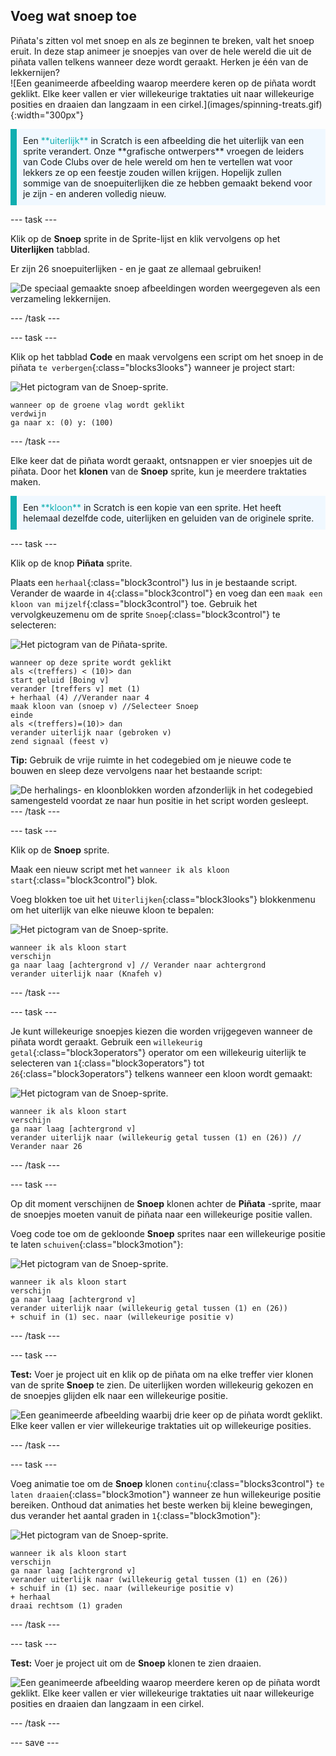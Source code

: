 ## Voeg wat snoep toe

<div style="display: flex; flex-wrap: wrap">
<div style="flex-basis: 200px; flex-grow: 1; margin-right: 15px;">
Piñata's zitten vol met snoep en als ze beginnen te breken, valt het snoep eruit. In deze stap animeer je snoepjes van over de hele wereld die uit de piñata vallen telkens wanneer deze wordt geraakt. Herken je één van de lekkernijen?
</div>
<div>
![Een geanimeerde afbeelding waarop meerdere keren op de piñata wordt geklikt. Elke keer vallen er vier willekeurige traktaties uit naar willekeurige posities en draaien dan langzaam in een cirkel.](images/spinning-treats.gif){:width="300px"}
</div>
</div>

<p style="border-left: solid; border-width:10px; border-color: #0faeb0; background-color: aliceblue; padding: 10px;">
Een <span style="color: #0faeb0">**uiterlijk**</span> in Scratch is een afbeelding die het uiterlijk van een sprite verandert. Onze **grafische ontwerpers** vroegen de leiders van Code Clubs over de hele wereld om hen te vertellen wat voor lekkers ze op een feestje zouden willen krijgen. Hopelijk zullen sommige van de snoepuiterlijken die ze hebben gemaakt bekend voor je zijn - en anderen volledig nieuw.      
</p>

--- task ---

Klik op de **Snoep** sprite in de Sprite-lijst en klik vervolgens op het **Uiterlijken** tabblad.

Er zijn 26 snoepuiterlijken - en je gaat ze allemaal gebruiken!

![De speciaal gemaakte snoep afbeeldingen worden weergegeven als een verzameling lekkernijen.](images/treats.png)

--- /task ---

--- task ---

Klik op het tabblad **Code** en maak vervolgens een script om het snoep in de piñata `te verbergen`{:class="blocks3looks"} wanneer je project start:

![Het pictogram van de Snoep-sprite.](images/treats-sprite.png)

```blocks3
wanneer op de groene vlag wordt geklikt
verdwijn
ga naar x: (0) y: (100)
```

--- /task ---

Elke keer dat de piñata wordt geraakt, ontsnappen er vier snoepjes uit de piñata. Door het **klonen** van de **Snoep** sprite, kun je meerdere traktaties maken.

<p style="border-left: solid; border-width:10px; border-color: #0faeb0; background-color: aliceblue; padding: 10px;">
Een <span style="color: #0faeb0">**kloon**</span> in Scratch is een kopie van een sprite. Het heeft helemaal dezelfde code, uiterlijken en geluiden van de originele sprite.      
</p>

--- task ---

Klik op de knop **Piñata** sprite.

Plaats een `herhaal`{:class="block3control"} lus in je bestaande script. Verander de waarde in `4`{:class="block3control"} en voeg dan een `maak een kloon van mijzelf`{:class="block3control"} toe. Gebruik het vervolgkeuzemenu om de sprite `Snoep`{:class="block3control"} te selecteren:

![Het pictogram van de Piñata-sprite.](images/pinata-sprite.png)

```blocks3
wanneer op deze sprite wordt geklikt
als <(treffers) < (10)> dan
start geluid [Boing v]
verander [treffers v] met (1)
+ herhaal (4) //Verander naar 4
maak kloon van (snoep v) //Selecteer Snoep
einde
als <(treffers)=(10)> dan
verander uiterlijk naar (gebroken v)
zend signaal (feest v)
```

**Tip:** Gebruik de vrije ruimte in het codegebied om je nieuwe code te bouwen en sleep deze vervolgens naar het bestaande script:

![De herhalings- en kloonblokken worden afzonderlijk in het codegebied samengesteld voordat ze naar hun positie in het script worden gesleept.](images/code-area.gif)
--- /task ---

--- task ---

Klik op de **Snoep** sprite.

Maak een nieuw script met het `wanneer ik als kloon start`{:class="block3control"} blok.

Voeg blokken toe uit het `Uiterlijken`{:class="block3looks"} blokkenmenu om het uiterlijk van elke nieuwe kloon te bepalen:

![Het pictogram van de Snoep-sprite.](images/treats-sprite.png)

```blocks3
wanneer ik als kloon start
verschijn
ga naar laag [achtergrond v] // Verander naar achtergrond
verander uiterlijk naar (Knafeh v)
```

--- /task ---

--- task ---

Je kunt willekeurige snoepjes kiezen die worden vrijgegeven wanneer de piñata wordt geraakt. Gebruik een `willekeurig getal`{:class="block3operators"} operator om een willekeurig uiterlijk te selecteren van `1`{:class="block3operators"} tot `26`{:class="block3operators"} telkens wanneer een kloon wordt gemaakt:

![Het pictogram van de Snoep-sprite.](images/treats-sprite.png)

```blocks3
wanneer ik als kloon start
verschijn
ga naar laag [achtergrond v] 
verander uiterlijk naar (willekeurig getal tussen (1) en (26)) // Verander naar 26
```

--- /task ---

--- task ---

Op dit moment verschijnen de **Snoep** klonen achter de **Piñata** -sprite, maar de snoepjes moeten vanuit de piñata naar een willekeurige positie vallen.

Voeg code toe om de gekloonde **Snoep** sprites naar een willekeurige positie te laten `schuiven`{:class="block3motion"}:

![Het pictogram van de Snoep-sprite.](images/treats-sprite.png)

```blocks3
wanneer ik als kloon start
verschijn
ga naar laag [achtergrond v] 
verander uiterlijk naar (willekeurig getal tussen (1) en (26))
+ schuif in (1) sec. naar (willekeurige positie v) 
```

--- /task ---

--- task ---

**Test:** Voer je project uit en klik op de piñata om na elke treffer vier klonen van de sprite **Snoep** te zien. De uiterlijken worden willekeurig gekozen en de snoepjes glijden elk naar een willekeurige positie.

![Een geanimeerde afbeelding waarbij drie keer op de piñata wordt geklikt. Elke keer vallen er vier willekeurige traktaties uit op willekeurige posities.](images/four-treats.gif)

--- /task ---

--- task ---

Voeg animatie toe om de **Snoep** klonen `continu`{:class="blocks3control"} `te laten draaien`{:class="block3motion"} wanneer ze hun willekeurige positie bereiken. Onthoud dat animaties het beste werken bij kleine bewegingen, dus verander het aantal graden in `1`{:class="block3motion"}:

![Het pictogram van de Snoep-sprite.](images/treats-sprite.png)

```blocks3
wanneer ik als kloon start
verschijn
ga naar laag [achtergrond v] 
verander uiterlijk naar (willekeurig getal tussen (1) en (26))
+ schuif in (1) sec. naar (willekeurige positie v) 
+ herhaal
draai rechtsom (1) graden
```

--- /task ---

--- task ---

**Test:** Voer je project uit om de **Snoep** klonen te zien draaien.

![Een geanimeerde afbeelding waarop meerdere keren op de piñata wordt geklikt. Elke keer vallen er vier willekeurige traktaties uit naar willekeurige posities en draaien dan langzaam in een cirkel.](images/spinning-treats.gif)

--- /task ---

--- save ---
